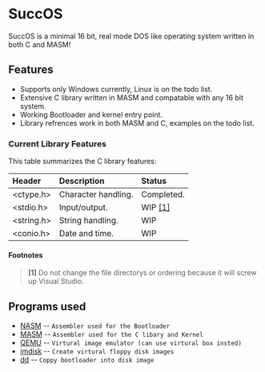 # SuccOS
SuccOS is a minimal 16 bit, real mode DOS like operating system written in both C and MASM!

## Features

* Supports only Windows currently, Linux is on the todo list.
* Extensive C library written in MASM and compatable with any 16 bit system.
* Working Bootloader and kernel entry point.
* Library refrences work in both MASM and C, examples on the todo list.

### Current Library Features

This table summarizes the C library features:

| Header        | Description                       | Status        |
| :------------ | :-------------------------------- | :------------ |
<ctype.h>       | Character handling.               | Completed.
<stdio.h>       | Input/output.                     | WIP [[1]](#footnotes)
<string.h>      | String handling.                  | WIP
<conio.h>       | Date and time.                    | WIP


#### Footnotes

> **[1]** Do not change the file directorys or ordering because it will screw up Visual Studio.

Programs used
--------------------------------------

- [NASM](http://www.nasm.us/index.php) -- `Assembler used for the Bootloader`
- [MASM](http://www.masm32.com/download.htm) -- `Assembler used for the C libary and Kernel`
- [QEMU](http://www.qemu.org/) -- `Virtural image emulator (can use virtural box insted)`
- [imdisk](http://www.ltr-data.se/opencode.html/) -- `Create virtural floppy disk images`
- [dd](http://uranus.chrysocome.net/linux/rawwrite/dd-old.htm) -- `Coppy bootloader into disk image`

